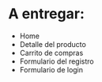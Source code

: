 # A entregar:
- Home
- Detalle del producto
- Carrito de compras
- Formulario del registro
- Formulario de login
